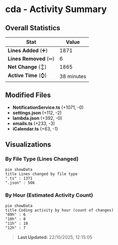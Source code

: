 # cda - Activity Summary 

## Overall Statistics

| Stat                   | Value                                                             |
| ---------------------- | ----------------------------------------------------------------- |
| **Lines Added** (➕)   | 1871                                          |
| **Lines Removed** (➖) | 6                                        |
| **Net Change** (↕)    | 1865                |
| **Active Time** (⌚)   | 38 minutes |


## Modified Files
- **NotificationService.ts** (+1071, -0)
- **settings.json** (+112, -2)
- **lambda.json** (+392, -0)
- **emails.ts** (+233, -3)
- **iCalendar.ts** (+63, -1)

## Visualizations

### By File Type (Lines Changed)

```mermaid
pie showData
title Lines changed by file type
".ts" : 1371
".json" : 506
```

### By Hour (Estimated Activity Count)

```mermaid
pie showData
title Coding activity by hour (count of changes)
"09h" : 6
"10h" : 8
"11h" : 10
"12h" : 7
```


> **Last Updated:** 22/10/2025, 12:15:05
